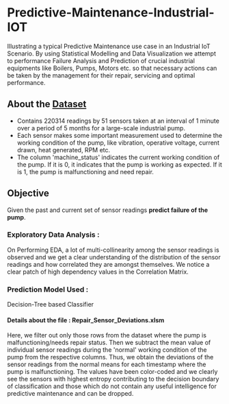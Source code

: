 # Predictive-Maintenance-Industrial-IOT
Illustrating a typical Predictive Maintenance use case in an Industrial IoT Scenario. By using Statistical Modelling and Data Visualization we attempt to performance Failure Analysis and Prediction of crucial industrial equipments like Boilers, Pumps, Motors etc. so that necessary actions can be taken by the management for their repair, servicing and optimal performance.


## About the [Dataset](https://www.kaggle.com/nphantawee/pump-sensor-data)
* Contains 220314 readings by 51 sensors taken at an interval of 1 minute over a period of 5 months for a large-scale industrial pump. 
* Each sensor makes some important measurement used to determine the working condition of the pump, like vibration, operative voltage, current drawn, heat generated, RPM etc.
* The column 'machine_status' indicates the current working condition of the pump. If it is 0, it indicates that the pump is working as expected. If it is 1, the pump is malfunctioning and need repair. 

## Objective 
Given the past and current set of sensor readings **predict failure of the pump**. 

### Exploratory Data Analysis :
On Performing EDA, a lot of multi-collinearity among the sensor readings is observed and we get a clear understanding of the distribution of the sensor readings and how correlated they are amongst themselves. We notice a clear patch of high dependency values in the Correlation Matrix. 

### Prediction Model Used : 
Decision-Tree based Classifier

#### Details about the file : Repair_Sensor_Deviations.xlsm
Here, we filter out only those rows from the dataset where the pump is malfunctioning/needs repair status. Then we subtract the mean value of individual sensor readings during the 'normal' working condition of the pump from the respective columns. Thus, we obtain the deviations of the sensor readings from the normal means for each timestamp where the pump is malfunctioning. The values have been color-coded and we clearly see the sensors with highest entropy contributing to the decision boundary of classification and those which do not contain any useful intelligence for predictive maintenance and can be dropped. 
